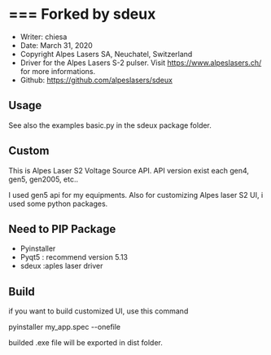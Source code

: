 ===
Forked by sdeux
===

- Writer: chiesa
- Date: March 31, 2020
- Copyright Alpes Lasers SA, Neuchatel, Switzerland
- Driver for the Alpes Lasers S-2 pulser. Visit https://www.alpeslasers.ch/ for more informations.
- Github: https://github.com/alpeslasers/sdeux

Usage
-----
See also the examples basic.py in the sdeux package folder.

Custom
-----
This is Alpes Laser S2 Voltage Source API.
API version exist each gen4, gen5, gen2005, etc..

I used gen5 api for my equipments.
Also for customizing Alpes laser S2 UI, i used some python packages.

**Need to PIP Package**
-----
- Pyinstaller
- Pyqt5 : recommend version 5.13
- sdeux :aples laser driver


**Build**
-----
if you want to build customized UI, use this command

pyinstaller my_app.spec --onefile

builded .exe file will be exported in dist folder.
